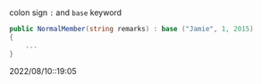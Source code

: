 # 
colon sign `:` and `base` keyword
```cs
public NormalMember(string remarks) : base ("Jamie", 1, 2015)
{
	...
}
```

2022/08/10::19:05
